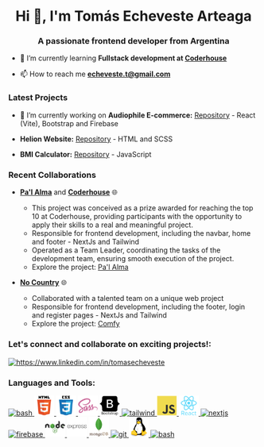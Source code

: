 <h1 align="center">Hi 👋, I'm Tomás Echeveste Arteaga</h1>
<h3 align="center">A passionate frontend developer from Argentina</h3>

- 🌱 I’m currently learning **Fullstack development at [Coderhouse](https://www.coderhouse.com/online/carrera-online-desarrollo-fullstack)**

- 📫 How to reach me **echeveste.t@gmail.com**

### Latest Projects

- 🔭 I’m currently working on **Audiophile E-commerce:** [Repository](https://github.com/Faradar/Audiophile) - React (Vite), Bootstrap and Firebase

- **Helion Website:** [Repository](https://github.com/Faradar/Helion-Website) - HTML and SCSS

- **BMI Calculator:** [Repository](https://github.com/Faradar/BMI-Calculator) - JavaScript

### Recent Collaborations

- **[Pa'l Alma](https://pal-alma.vercel.app/)** and **[Coderhouse](https://www.coderhouse.com/)** 🌐
  - This project was conceived as a prize awarded for reaching the top 10 at Coderhouse, providing participants with the opportunity to apply their skills to a real and meaningful project.
  - Responsible for frontend development, including the navbar, home and footer - NextJs and Tailwind
  - Operated as a Team Leader, coordinating the tasks of the development team, ensuring smooth execution of the project.
  - Explore the project: [Pa'l Alma](https://github.com/Faradar/Proyecto-Real-PAL-ALMA)

- **[No Country](https://www.nocountry.tech/)** 🌐
  - Collaborated with a talented team on a unique web project
  - Responsible for frontend development, including the footer, login and register pages - NextJs and Tailwind
  - Explore the project: [Comfy](https://no-country-comfy.vercel.app/)

<h3 align="left">Let's connect and collaborate on exciting projects!:</h3>
<p align="left">
<a href="https://linkedin.com/in/tomasecheveste" target="blank"><img align="center" src="https://raw.githubusercontent.com/rahuldkjain/github-profile-readme-generator/master/src/images/icons/Social/linked-in-alt.svg" alt="https://www.linkedin.com/in/tomasecheveste" height="30" width="40" /></a>
</p>

<h3 align="left">Languages and Tools:</h3>
<p align="left"> <a href="https://handlebarsjs.com/" target="_blank" rel="noreferrer"> <img src="https://www.vectorlogo.zone/logos/handlebarsjs/handlebarsjs-icon.svg" alt="bash" width="40" height="40"/> </a> <a href="https://www.w3.org/html/" target="_blank" rel="noreferrer"> <img src="https://raw.githubusercontent.com/devicons/devicon/master/icons/html5/html5-original-wordmark.svg" alt="html5" width="40" height="40"/> </a> <a href="https://www.w3schools.com/css/" target="_blank" rel="noreferrer"> <img src="https://raw.githubusercontent.com/devicons/devicon/master/icons/css3/css3-original-wordmark.svg" alt="css3" width="40" height="40"/> </a> <a href="https://sass-lang.com" target="_blank" rel="noreferrer"> <img src="https://raw.githubusercontent.com/devicons/devicon/master/icons/sass/sass-original.svg" alt="sass" width="40" height="40"/> </a> <a href="https://getbootstrap.com" target="_blank" rel="noreferrer"> <img src="https://raw.githubusercontent.com/devicons/devicon/master/icons/bootstrap/bootstrap-plain-wordmark.svg" alt="bootstrap" width="40" height="40"/> </a> <a href="https://tailwindcss.com/" target="_blank" rel="noreferrer"> <img src="https://www.vectorlogo.zone/logos/tailwindcss/tailwindcss-icon.svg" alt="tailwind" width="40" height="40"/> </a> <a href="https://developer.mozilla.org/en-US/docs/Web/JavaScript" target="_blank" rel="noreferrer"> <img src="https://raw.githubusercontent.com/devicons/devicon/master/icons/javascript/javascript-original.svg" alt="javascript" width="40" height="40"/> </a> <a href="https://reactjs.org/" target="_blank" rel="noreferrer"> <img src="https://raw.githubusercontent.com/devicons/devicon/master/icons/react/react-original-wordmark.svg" alt="react" width="40" height="40"/> </a> <a href="https://nextjs.org/" target="_blank" rel="noreferrer"> <img src="https://cdn.worldvectorlogo.com/logos/nextjs-2.svg" alt="nextjs" width="40" height="40"/> </a> <a href="https://firebase.google.com/" target="_blank" rel="noreferrer"> <img src="https://www.vectorlogo.zone/logos/firebase/firebase-icon.svg" alt="firebase" width="40" height="40"/> </a> <a href="https://nodejs.org" target="_blank" rel="noreferrer"> <img src="https://raw.githubusercontent.com/devicons/devicon/master/icons/nodejs/nodejs-original-wordmark.svg" alt="nodejs" width="40" height="40"/> </a> <a href="https://expressjs.com" target="_blank" rel="noreferrer"> <img src="https://raw.githubusercontent.com/devicons/devicon/master/icons/express/express-original-wordmark.svg" alt="express" width="40" height="40"/> </a> <a href="https://www.mongodb.com/" target="_blank" rel="noreferrer"> <img src="https://raw.githubusercontent.com/devicons/devicon/master/icons/mongodb/mongodb-original-wordmark.svg" alt="mongodb" width="40" height="40"/> </a> <a href="https://git-scm.com/" target="_blank" rel="noreferrer"> <img src="https://www.vectorlogo.zone/logos/git-scm/git-scm-icon.svg" alt="git" width="40" height="40"/> </a> <a href="https://www.linux.org/" target="_blank" rel="noreferrer"> <img src="https://raw.githubusercontent.com/devicons/devicon/master/icons/linux/linux-original.svg" alt="linux" width="40" height="40"/> </a> <a href="https://www.gnu.org/software/bash/" target="_blank" rel="noreferrer"> <img src="https://www.vectorlogo.zone/logos/gnu_bash/gnu_bash-icon.svg" alt="bash" width="40" height="40"/> </a> </p>
